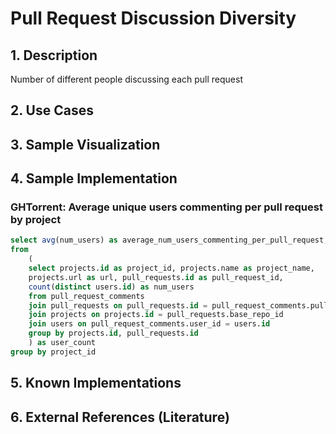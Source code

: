 # Pull Request Discussion Diversity

## 1. Description
Number of different people discussing each pull request

## 2. Use Cases

## 3. Sample Visualization

## 4. Sample Implementation

### GHTorrent: Average unique users commenting per pull request by project

```SQL
select avg(num_users) as average_num_users_commenting_per_pull_request, project_name, url
from
    (
    select projects.id as project_id, projects.name as project_name,
    projects.url as url, pull_requests.id as pull_request_id,
    count(distinct users.id) as num_users
    from pull_request_comments
    join pull_requests on pull_requests.id = pull_request_comments.pull_request_id
    join projects on projects.id = pull_requests.base_repo_id
    join users on pull_request_comments.user_id = users.id
    group by projects.id, pull_requests.id
    ) as user_count
group by project_id
```

## 5. Known Implementations

## 6. External References (Literature)
